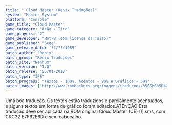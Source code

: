 ```yaml
---
title: " Cloud Master (Renix Traduções)"
system: "Master System"
platform: "Console"
game_title: "Cloud Master"
game_category: "Ação / Tiro"
game_players: "2"
game_developer: "Hot-B (com licença da Taito)"
game_publisher: "Sega"
game_release_date: "??/??/1989"
patch_author: "Renix"
patch_group: "Renix Traduções"
patch_site: "Nenhum"
patch_version: "1.0"
patch_release: "05/01/2010"
patch_type: "IPS"
patch_progress: "Textos - 100%, Acentos - 90% e Gráficos - 50%"
patch_images: ["http://www.romhackers.org/imagens/traducoes/%5BSMS%5D%20Cloud%20Master%20-%20Renix%20Tradu%C3%A7%C3%B5es%20-%201.png","http://www.romhackers.org/imagens/traducoes/%5BSMS%5D%20Cloud%20Master%20-%20Renix%20Tradu%C3%A7%C3%B5es%20-%202.png","http://www.romhackers.org/imagens/traducoes/%5BSMS%5D%20Cloud%20Master%20-%20Renix%20Tradu%C3%A7%C3%B5es%20-%203.png"]
---
```

Uma boa tradução. Os textos estão traduzidos e parcialmente acentuados, e alguns textos em forma de gráfico foram editados.ATENÇÃO:Esta tradução deve ser aplicada na ROM original Cloud Master (UE) [!].sms, com CRC32 E7F62E6D e sem cabeçalho.